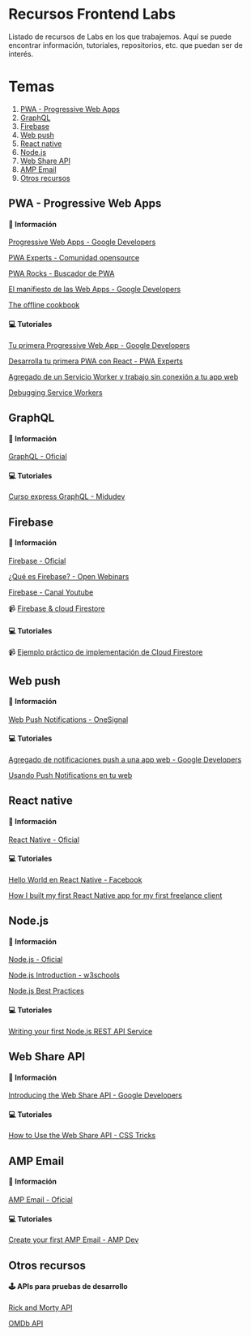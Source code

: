 # Recursos Frontend Labs

Listado de recursos de Labs en los que trabajemos. Aquí se puede encontrar información, tutoriales, repositorios, etc. que puedan ser de interés.

# Temas

1. [PWA - Progressive Web Apps](#pwa---progressive-web-apps)
2. [GraphQL](#graphql)
3. [Firebase](#firebase)
4. [Web push](#web-push)
5. [React native](#react-native)
6. [Node.js](#nodejs)
7. [Web Share API](#web-share-api)
8. [AMP Email](#amp-email)
9. [Otros recursos](#otros-recursos)

## PWA - Progressive Web Apps

#### 🤔 Información

[Progressive Web Apps - Google Developers](https://developers.google.com/web/progressive-web-apps/)

[PWA Experts - Comunidad opensource](https://pwaexperts.io/)

[PWA Rocks - Buscador de PWA](https://pwa.rocks/)

[El manifiesto de las Web Apps - Google Developers](https://developers.google.com/web/fundamentals/web-app-manifest/?hl=es)

[The offline cookbook](https://jakearchibald.com/2014/offline-cookbook/)

#### 💻 Tutoriales

[Tu primera Progressive Web App - Google Developers](https://developers.google.com/web/fundamentals/codelabs/your-first-pwapp/?hl=es)

[Desarrolla tu primera PWA con React - PWA Experts](https://pwaexperts.io/tutoriales/desarrolla-primera-pwa-react)

[Agregado de un Servicio Worker y trabajo sin conexión a tu app web](https://developers.google.com/web/fundamentals/codelabs/offline/?hl=es)

[Debugging Service Workers](https://codelabs.developers.google.com/codelabs/debugging-service-workers/)

## GraphQL

#### 🤔 Información

[GraphQL - Oficial](https://graphql.org/)

#### 💻 Tutoriales

[Curso express GraphQL - Midudev](https://www.youtube.com/watch?v=KRV46iZ844s&list=PLV8x_i1fqBw3wHa7HOle0MMAcRjfViWwC)

## Firebase

#### 🤔 Información

[Firebase - Oficial](https://firebase.google.com/?hl=es-419)

[¿Qué es Firebase? - Open Webinars](https://openwebinars.net/blog/que-es-firebase-de-google/)

[Firebase - Canal Youtube](https://www.youtube.com/user/Firebase/videos)

📹 [Firebase & cloud Firestore](https://www.youtube.com/watch?v=A-HqUyOk3V0)

#### 💻 Tutoriales

📹 [Ejemplo práctico de implementación de Cloud Firestore
](https://www.youtube.com/watch?v=vLWQqGsQL_Y)

## Web push

#### 🤔 Información

[Web Push Notifications - OneSignal](https://onesignal.com/webpush)

#### 💻 Tutoriales

[Agregado de notificaciones push a una app web - Google Developers](https://developers.google.com/web/fundamentals/codelabs/push-notifications/?hl=es)

[Usando Push Notifications en tu web](https://medium.com/finizens-engineering/usando-push-notifications-en-tu-web-7e6711e9070e)

## React native

#### 🤔 Información

[React Native - Oficial](https://facebook.github.io/react-native/)

#### 💻 Tutoriales

[Hello World en React Native - Facebook](https://facebook.github.io/react-native/docs/tutorial)

[How I built my first React Native app for my first freelance client](https://www.freecodecamp.org/news/how-i-built-my-first-react-native-app-for-my-first-freelance-client-d78bdab795e1/)


## Node.js

#### 🤔 Información

[Node.js - Oficial](https://nodejs.org/es/)

[Node.js Introduction - w3schools](https://www.w3schools.com/nodejs/nodejs_intro.asp)

[Node.js Best Practices](https://github.com/goldbergyoni/nodebestpractices)

#### 💻 Tutoriales

[Writing your first Node.js REST API Service](https://medium.com/@fiqriismail/writing-your-first-node-js-rest-api-service-5608f2fb703a)

## Web Share API

#### 🤔 Información

[Introducing the Web Share API - Google Developers](https://developers.google.com/web/updates/2016/09/navigator-share)

#### 💻 Tutoriales

[How to Use the Web Share API - CSS Tricks](https://css-tricks.com/how-to-use-the-web-share-api/)

## AMP Email

#### 🤔 Información

[AMP Email - Oficial](https://amp.dev/about/email/)

#### 💻 Tutoriales

[Create your first AMP Email - AMP Dev](https://amp.dev/documentation/guides-and-tutorials/start/create_email/)


## Otros recursos

#### 🕹️ APIs para pruebas de desarrollo

[Rick and Morty API](https://rickandmortyapi.com/)

[OMDb API](http://www.omdbapi.com/)

